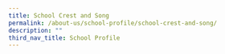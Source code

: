 ```yaml
---
title: School Crest and Song
permalink: /about-us/school-profile/school-crest-and-song/
description: ""
third_nav_title: School Profile
---
```

